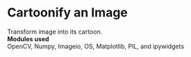 # Cartoonify an Image
Transform image into its cartoon.<br/>
**Modules used**<br/>
OpenCV, Numpy, Imageio, OS, Matplotlib, PIL, and ipywidgets
